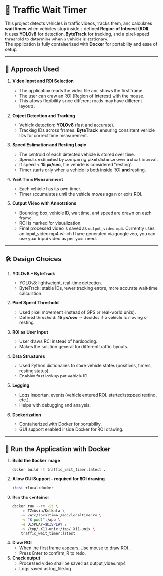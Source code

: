 # 🚦 Traffic Wait Timer

This project detects vehicles in traffic videos, tracks them, and calculates **wait times** when vehicles stop inside a defined **Region of Interest (ROI)**.  
It uses **YOLOv8** for detection, **ByteTrack** for tracking, and a pixel-speed threshold to determine when a vehicle is stationary.  
The application is fully containerized with **Docker** for portability and ease of setup.  

---

## 📌 Approach Used

1. **Video Input and ROI Selection**  
   - The application reads the video file and shows the first frame.  
   - The user can draw an ROI (Region of Interest) with the mouse.  
   - This allows flexibility since different roads may have different layouts.  

2. **Object Detection and Tracking**  
   - Vehicle detection: **YOLOv8** (fast and accurate).  
   - Tracking IDs across frames: **ByteTrack**, ensuring consistent vehicle IDs for correct time measurement.  

3. **Speed Estimation and Resting Logic**  
   - The centroid of each detected vehicle is stored over time.  
   - Speed is estimated by comparing pixel distance over a short interval.  
   - If speed < **15 px/sec**, the vehicle is considered “resting”.  
   - Timer starts only when a vehicle is both inside ROI **and** resting.  

4. **Wait Time Measurement**  
   - Each vehicle has its own timer.  
   - Timer accumulates until the vehicle moves again or exits ROI.  

5. **Output Video with Annotations**  
   - Bounding box, vehicle ID, wait time, and speed are drawn on each frame.  
   - ROI is marked for visualization.  
   - Final processed video is saved as `output_video.mp4`. Currently uses an input_video.mp4 which I have generated via google veo, you can use your input video as per your need. 

---

## 🛠 Design Choices

1. **YOLOv8 + ByteTrack**  
   - YOLOv8: lightweight, real-time detection.  
   - ByteTrack: stable IDs, fewer tracking errors, more accurate wait-time calculation.  

2. **Pixel Speed Threshold**  
   - Used pixel movement (instead of GPS or real-world units).  
   - Defined threshold: **15 px/sec** → decides if a vehicle is moving or resting.  

3. **ROI as User Input**  
   - User draws ROI instead of hardcoding.  
   - Makes the solution general for different traffic layouts.  

4. **Data Structures**  
   - Used Python dictionaries to store vehicle states (positions, timers, resting status).  
   - Enables fast lookup per vehicle ID.  

5. **Logging**  
   - Logs important events (vehicle entered ROI, started/stopped resting, etc.).  
   - Helps with debugging and analysis.  

6. **Dockerization**  
   - Containerized with Docker for portability.  
   - GUI support enabled inside Docker for ROI drawing.  

---

## 🚀 Run the Application with Docker

1. **Build the Docker image**
   ```bash
   docker build -t traffic_wait_timer:latest .
2. **Allow GUI Support - required for ROI drawing**
    ```bash
    xhost +local:docker
3. **Run the container**
    ```bash
    docker run --rm -it \
        -e TZ=Asia/Kolkata \
        -v /etc/localtime:/etc/localtime:ro \
        -v "$(pwd)":/app \
        -e DISPLAY=$DISPLAY \
        -v /tmp/.X11-unix:/tmp/.X11-unix \
        traffic_wait_timer:latest
4. **Draw ROI**
   - When the first frame appears, Use mouse to draw ROI .
   - Press Enter to confirm, R to redo.
5. **Check output**
   - Processed video shall be saved as output_video.mp4
   - Logs saved as log_file.log
